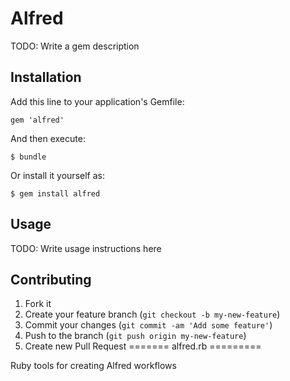 # Alfred

TODO: Write a gem description

## Installation

Add this line to your application's Gemfile:

    gem 'alfred'

And then execute:

    $ bundle

Or install it yourself as:

    $ gem install alfred

## Usage

TODO: Write usage instructions here

## Contributing

1. Fork it
2. Create your feature branch (`git checkout -b my-new-feature`)
3. Commit your changes (`git commit -am 'Add some feature'`)
4. Push to the branch (`git push origin my-new-feature`)
5. Create new Pull Request
=======
alfred.rb
=========

Ruby tools for creating Alfred workflows
